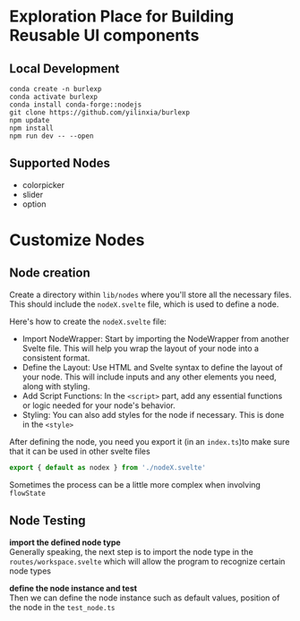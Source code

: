 # Exploration Place for Building Reusable UI components

## Local Development
```
conda create -n burlexp
conda activate burlexp
conda install conda-forge::nodejs
git clone https://github.com/yilinxia/burlexp
npm update
npm install
npm run dev -- --open
```

## Supported Nodes
- colorpicker
- slider
- option


# Customize Nodes
## Node creation
Create a directory within `lib/nodes` where you'll store all the necessary files. This should include the `nodeX.svelte` file, which is used to define a node.

Here's how to create the `nodeX.svelte` file:
- Import NodeWrapper: Start by importing the NodeWrapper from another Svelte file. This will help you wrap the layout of your node into a consistent format.
- Define the Layout: Use HTML and Svelte syntax to define the layout of your node. This will include inputs and any other elements you need, along with styling. 
- Add Script Functions: In the `<script>` part, add any essential functions or logic needed for your node's behavior.
- Styling: You can also add styles for the node if necessary. This is done in the `<style>`

After defining the node, you need you export it (in an `index.ts`)to make sure that it can be used in other svelte files
```ts
export { default as nodex } from './nodeX.svelte'
```

Sometimes the process can be a little more complex when involving `flowState`

## Node Testing
**import the defined node type** <br>
Generally speaking, the next step is to import the node type in the `routes/workspace.svelte` which will allow the program to recognize certain node types

**define the node instance and test**<br>
Then we can define the node instance such as default values, position of the node in the `test_node.ts`